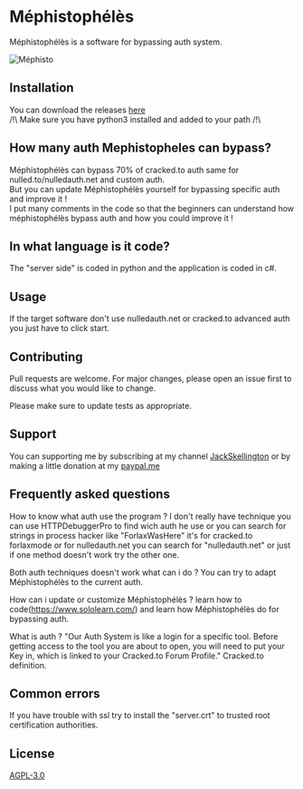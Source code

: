 # Méphistophélès

Méphistophélès is a software for bypassing auth system.

![Méphisto](https://image.noelshack.com/fichiers/2020/26/5/1593174767-mephi.png)

## Installation

You can download the releases [here](https://github.com/call-042PE/Mephistopheles/releases/)   
/!\ Make sure you have python3 installed and added to your path /!\

## How many auth Mephistopheles can bypass?
Méphistophélès can bypass 70% of cracked.to auth same for nulled.to/nulledauth.net and custom auth.  
But you can update Méphistophélès yourself for bypassing specific auth and improve it !  
I put many comments in the code so that the beginners can understand how méphistophélès bypass auth and how you could improve it !

## In what language is it code?
The "server side" is coded in python and the application is coded in c#.

## Usage

If the target software don't use nulledauth.net or cracked.to advanced auth you just have to click start.

## Contributing
Pull requests are welcome. For major changes, please open an issue first to discuss what you would like to change.

Please make sure to update tests as appropriate.

## Support
You can supporting me by subscribing at my channel [JackSkellington](https://www.youtube.com/channel/UCN9SbyGOmm4cj_xzykyXJPQ) or by making a little donation at my [paypal.me](https://paypal.me/mephistoproject)

## Frequently asked questions
How to know what auth use the program ? I don't really have technique you can use HTTPDebuggerPro to find wich auth he use or you can search for strings in process hacker like "ForlaxWasHere" it's for cracked.to forlaxmode or for nulledauth.net you can search for "nulledauth.net" or just if one method doesn't work try the other one. 

Both auth techniques doesn't work what can i do ? You can try to adapt Méphistophélès to the current auth.  

How can i update or customize Méphistophélès ? learn how to code(https://www.sololearn.com/) and learn how Méphistophélès do for bypassing auth.  

What is auth ? "Our Auth System is like a login for a specific tool. Before getting access to the tool you are about to open, you will need to put your Key in, which is linked to your Cracked.to Forum Profile." Cracked.to definition.

## Common errors
If you have trouble with ssl try to install the "server.crt" to trusted root certification authorities.

## License
[AGPL-3.0](https://choosealicense.com/licenses/agpl-3.0/)

